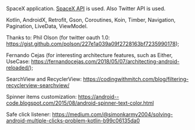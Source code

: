 SpaceX application. [SpaceX API](https://github.com/r-spacex/SpaceX-API) is used.
Also Twitter API is used.

Kotlin, AndroidX, Retrofit, Gson, Coroutines, Koin, Timber, Navigation, Pagination, LiveData, ViewModel.

Thanks to: 
Phil Olson (for twitter oauth 1.0: https://gist.github.com/polson/227e1a039a09f2728163bf7235990178);

Fernando Cejas (for interesting architecture features, such as Either, UseCase: https://fernandocejas.com/2018/05/07/architecting-android-reloaded/);

SearchView and RecyclerView: https://codingwithmitch.com/blog/filtering-recyclerview-searchview/

Spinner items customization: https://android--code.blogspot.com/2015/08/android-spinner-text-color.html

Safe click listener: https://medium.com/@simonkarmy2004/solving-android-multiple-clicks-problem-kotlin-b99c06135da0
